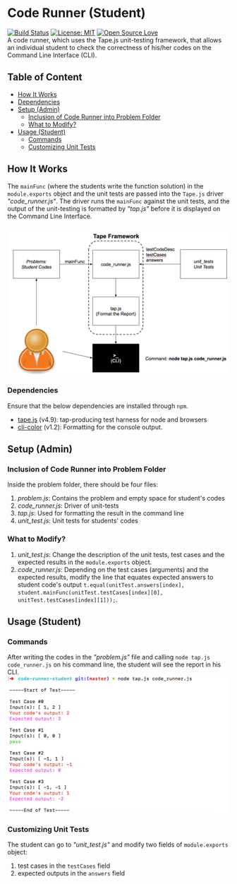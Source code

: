 # Code Runner (Student)
[![Build Status](https://travis-ci.org/The-Last-Mile-JS/code-runner-student.svg?branch=master)](https://travis-ci.org/The-Last-Mile-JS/code-runner-student) [![License: MIT](https://img.shields.io/badge/License-MIT-yellow.svg)](https://opensource.org/licenses/MIT) [![Open Source Love](https://badges.frapsoft.com/os/v2/open-source.svg?v=103)](https://github.com/ellerbrock/open-source-badges/)<br>
A code runner, which uses the Tape.js unit-testing framework, that allows an individual student to check the correctness of his/her codes on the Command Line Interface (CLI). <br>

## Table of Content
- [How It Works](#mechanism)
- [Dependencies](#dependencies)
- [Setup (Admin)](#setup)
    - [Inclusion of Code Runner into Problem Folder](#inclusion)
    - [What to Modify?](#modification)
- [Usage (Student)](#usage)
    - [Commands](#commands)
    - [Customizing Unit Tests](#unitTestCustomization)

<a name="mechanism"></a>
## How It Works
The `mainFunc` (where the students write the function solution) in the `module.exports` object and the unit tests are passed into the `Tape.js` driver *"code_runner.js"*. The driver runs the `mainFunc` against the unit tests, and the output of the unit-testing is formatted by *"tap.js"* before it is displayed on the Command Line Interface.<br><br>
![System](https://github.com/The-Last-Mile-JS/code-runner-student/blob/master/assets/overall_view.png)

<a name="dependencies"></a>
### Dependencies
Ensure that the below dependencies are installed through `npm`.
- [tape.js](https://github.com/substack/tape) (v4.9): tap-producing test harness for node and browsers
- [cli-color](https://github.com/medikoo/cli-color) (v1.2): Formatting for the console output.

<a name="setup"></a>
## Setup (Admin)

<a name="inclusion"></a>
### Inclusion of Code Runner into Problem Folder
Inside the problem folder, there should be four files:
1. *problem.js*: Contains the problem and empty space for student's codes
2. *code_runner.js*: Driver of unit-tests
3. *tap.js*: Used for formatting the result in the command line
4. *unit_test.js*: Unit tests for students' codes

<a name="modification"></a>
### What to Modify?
1. *unit_test.js*: Change the description of the unit tests, test cases and the expected results in the `module.exports` object.
2. *code_runner.js*: Depending on the test cases (arguments) and the expected results, modify the line that equates expected answers to student code's output  `t.equal(unitTest.answers[index], student.mainFunc(unitTest.testCases[index][0], unitTest.testCases[index][1]));`.

<a name="usage"></a>
## Usage (Student)

<a name="commands"></a>
### Commands
After writing the codes in the *"problem.js"* file and calling `node tap.js code_runner.js` on his command line, the student will see the report in his CLI.<br>
![Output](https://github.com/The-Last-Mile-JS/code-runner-student/blob/master/assets/Output.png)

<a name="unitTestCustomization"></a>
### Customizing Unit Tests
The student can go to *"unit_test.js"* and modify two fields of `module.exports` object:
1. test cases in the `testCases` field
2. expected outputs in the `answers` field
